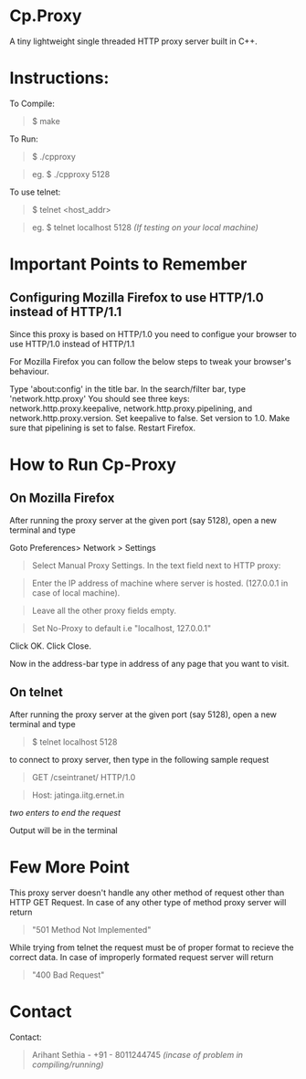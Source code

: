 Cp.Proxy
========

A tiny lightweight single threaded HTTP proxy server built in C++.

Instructions:
============================

To Compile:
>$ make

To Run:
>$ ./cpproxy <port>

>eg. $ ./cpproxy 5128


To use telnet:
>$ telnet <host_addr> <port>

>eg. $ telnet localhost 5128 *(If testing on your local machine)* 

Important Points to Remember
============================

Configuring Mozilla Firefox to use HTTP/1.0 instead of HTTP/1.1
---------------------------------------------------------------

Since this proxy is based on HTTP/1.0 you need to configue your browser to use HTTP/1.0 instead of HTTP/1.1

For Mozilla Firefox you can follow the below steps to tweak your browser's behaviour.

Type 'about:config' in the title bar.
In the search/filter bar, type 'network.http.proxy'
You should see three keys: network.http.proxy.keepalive, network.http.proxy.pipelining, and network.http.proxy.version.
Set keepalive to false. Set version to 1.0. Make sure that pipelining is set to false.
Restart Firefox.


How to Run Cp-Proxy
==============

On Mozilla Firefox
---------------------------------------------------------------
After running the proxy server at the given port (say 5128), open a new terminal and type

Goto Preferences> Network > Settings

>Select Manual Proxy Settings. In the text field next to HTTP proxy: 

>Enter the IP address of machine where server is hosted. (127.0.0.1 in case of local machine).

>Leave all the other proxy fields empty.

>Set No-Proxy to default i.e "localhost, 127.0.0.1"

Click OK.
Click Close.

Now in the address-bar type in address of any page that you want to visit.  

On telnet
---------------------------------------------------------------
After running the proxy server at the given port (say 5128), open a new terminal and type

>$ telnet localhost 5128

to connect to proxy server, then type in the following sample request

>GET /cseintranet/ HTTP/1.0

>Host: jatinga.iitg.ernet.in

*two enters to end the request*

Output will be in the terminal

Few More Point
===============

This proxy server doesn't handle any other method of request other than HTTP GET Request.
In case of any other type of method proxy server will return 
>"501 Method Not Implemented"

While trying from telnet the request must be of proper format to recieve the correct data.
In case of improperly formated request server will return 
>"400 Bad Request"

Contact
=======
Contact:
>Arihant Sethia - +91 - 8011244745 *(incase of problem in compiling/running)*